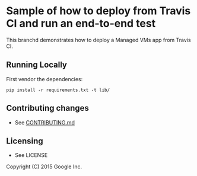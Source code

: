 # Sample of how to deploy from Travis CI and run an end-to-end test

This branchd demonstrates how to deploy a Managed VMs app from 
Travis CI.

## Running Locally

First vendor the dependencies:

`pip install -r requirements.txt -t lib/`

## Contributing changes

* See [CONTRIBUTING.md](CONTRIBUTING.md)

## Licensing

* See LICENSE

Copyright (C) 2015 Google Inc.
